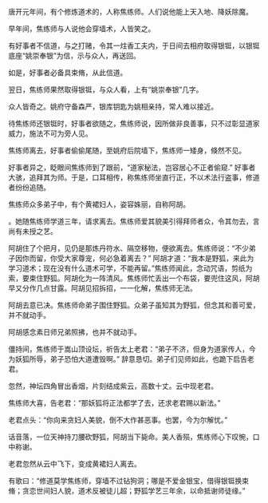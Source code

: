 唐开元年间，有个修炼道术的，人称焦练师。人们说他能上天入地、降妖除魔。

早年间，焦练师与人说他会穿墙术，人皆笑之。

有好事者不信道，与之打赌，令其一炷香工夫内，于日间去相府取得银铤，以银铤底座“姚崇奉银”为信，示与众人，再送回。

如是，好事者必备具束脩，从此信道。

翌日，焦练师果然取得银铤，与众人看，上有“姚崇奉银”几字。

众人皆奇之。姚府守备森严，银库钥匙为姚相亲持，常人难以接近。

待焦练师还银铤时，好事者欲随之，焦练师说，因所做非良善事，只不过彰显道家威力，施法不可为旁人见。

焦练师离去，好事者偷偷尾随，至姚府后院墙下，焦练师一矮身，倏然不见。

好事者异之，眨眼间焦练师到了跟前，“道家秘法，岂容居心不正者偷窥.” 好事者大骇，追拜其为师。于是，口耳相传，称焦练师坐直行正，不以术法行盗事，修道者纷纷追随。

焦练师众多弟子中，有个黄裙妇人，姿容姝丽，自称阿胡。

。她随焦练师学道三年，请求离去。焦练师爱其貌美引得拜师者众，令其勿去，言尚有未授之艺。

阿胡住了个把月，见仍是那炼丹符水、隔空移物，便欲离去。焦练师说：“不少弟子因你而留，你受大家尊宠，何必急着离去？” 阿胡才道：“我本是野狐，来此为学习道术；现在没有什么道术可学，不能再留。”焦练师闻此，念动咒语，剪纸为索，要束住野狐。阿胡化为一阵清风。焦练师忙丢出一个布袋，要兜住这风，阿胡早又分作几点甘露。阿胡见招拆招，一一化解，焦练师无法。

阿胡去意已决。焦练师命弟子围住野狐。众弟子虽知其为野狐，但念其和善可爱，并不就动手。

阿胡感念素日师兄弟照拂，也并不就动手。

僵持间，焦练师于嵩山顶设坛，祈告太上老君：“弟子不济，但身为道家传人，今为妖狐所辱，弟子恐怕大道遭毁啊。” 辞意恳切。弟子们见师如此，也跪下启告老君。

忽然，神坛四角冒出香烟，片刻结成紫云，高数十丈。云中现老君。

焦练师大喜，告老君：“那妖狐将正法都学了去，还求老君赐以新法。” 

老君点头：“你向来贪妇人美貌，倒不大作甚恶事。也罢，今为尔解忧。”

话音落，一位天神持刀腰砍野狐，阿胡当下毙命。美人香殒，焦练师心下叹惋，口中称谢。

老君忽然从云中飞下，变成黄裙妇人离去。

有歌曰：“修道莫学焦练师，穿墙不过钻狗洞；哪是不爱金银宝，借得银铤换束脩；贪恋世间妇人貌，道术反被徒儿超；野狐学艺三年余，以命抵谢师徒缘。”
